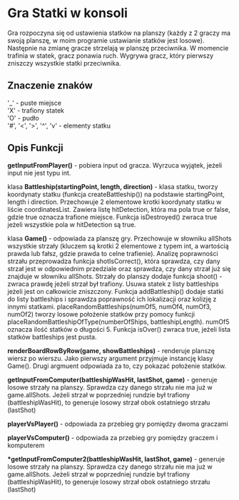 # Gra Statki w konsoli
Gra rozpoczyna się od ustawienia statków na planszy (każdy z 2 graczy ma swoją planszę, w moim programie ustawianie statków jest losowe). Następnie na zmianę gracze strzelają w planszę przeciwnika. W momencie trafinia w statek, gracz ponawia ruch. Wygrywa gracz, który pierwszy zniszczy wszystkie statki przeciwnika. 

## Znaczenie znaków
'_' - puste miejsce  
'X' - trafiony statek  
'O' - pudło  
'#', '<', '>', '^', 'v' - elementy statku  

## Opis Funkcji

<b>getInputFromPlayer()</b> - pobiera input od gracza. Wyrzuca wyjątek, jeżeli input nie jest typu int.  

klasa <b>Battleship(startingPoint, length, direction)</b> - klasa statku, tworzy koordynaty statku (funkcja createBattleship()) na podstawie startingPoint, length i direction. Przechowuje 2 elementowe krotki koordynaty statku w liście coordinatesList.  Zawiera listę hitDetection, która ma pola true or false, gdzie true oznacza trafione miejsce. Funkcja isDestroyed() zwraca true jeżeli wszystkie pola w hitDetection są true.

klasa <b>Game()</b> - odpowiada za planszę gry. Przechowuje w słowniku allShots wszystkie strzały (kluczem są krotki 2 elementowe z typem int, a wartością prawda lub fałsz, gdzie prawda to celne trafienie). Analizę poprawności strzału przeprowadza funkcja shotIsCorrect(), która sprawdza, czy dany strzał jest w odpowiednim przedziale oraz sprawdza, czy dany strzał już się znajduje w słowniku allShots. Strzały do planszy dodaje funkcja shoot() - zwraca prawdę jeżeli strzał był trafiony. Usuwa statek z listy battleships jeżeli jest on całkowicie zniszczony. Funkcja addBattleship() dodaje statki do listy battleships i sprawdza poprawność ich lokalizacji oraz kolizję z innymi statkami. placeRandomBattleships(numOf5, numOf4, numOf3, numOf2) tworzy losowe położenie statków przy pomocy funkcji placeRandomBattleshipOfType(numberOfShips, battleshipLength). numOf5 oznacza ilość statków o długości 5. Funkcja isOver() zwraca true, jeżeli lista statków battleships jest pusta.

<b>renderBoardRowByRow(game, showBattleships)</b> - renderuje planszę wiersz po wierszu. Jako pierwszy argument przyjmuje instancję klasy Game(). Drugi argmuent odpowiada za to, czy pokazać położenie statków.  

<b>getInputFromComputer(battleshipWasHit, lastShot, game)</b> - generuje losowe strzały na planszy. Sprawdza czy danego strzału nie ma już w game.allShots. Jeżeli strzał w poprzedniej rundzie był trafiony (battleshipWasHit), to generuje losowy strzał obok ostatniego strzału (lastShot)

<b>playerVsPlayer()</b> - odpowiada za przebieg gry pomiędzy dwoma graczami 

<b>playerVsComputer()</b> - odpowiada za przebieg gry pomiędzy graczem i komputerem

<b>*getInputFromComputer2(battleshipWasHit, lastShot, game)</b> - generuje losowe strzały na planszy. Sprawdza czy danego strzału nie ma już w game.allShots. Jeżeli strzał w poprzedniej rundzie był trafiony (battleshipWasHit), to generuje losowy strzał obok ostatniego strzału (lastShot)
